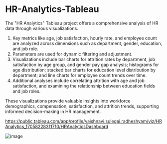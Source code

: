 # HR-Analytics-Tableau

The "HR Analytics" Tableau project offers a comprehensive analysis of HR data through various visualizations. 

1. Key metrics like age, job satisfaction, hourly rate, and employee count are analyzed across dimensions such as department, gender, education, and job role. 
2. Parameters are used for dynamic filtering and adjustment. 
2. Visualizations include bar charts for attrition rates by department, job satisfaction by age group, and gender pay gap analysis; histograms for age distribution; stacked bar charts for education level distribution by department; and line charts for employee count trends over time. 
3. Additional analyses include correlating attrition with age and job satisfaction, and examining the relationship between education fields and job roles. 

These visualizations provide valuable insights into workforce demographics, compensation, satisfaction, and attrition trends, supporting informed decision-making in HR management.

https://public.tableau.com/app/profile/vaishnavi.sulegai.radheshyam/viz/HRAnalytics_17058228311710/HRAnalyticsDashboard

![image](https://github.com/user-attachments/assets/edbaefc5-013d-4024-b764-48e9777cb45e)
